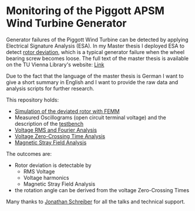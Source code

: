 # Monitoring of the Piggott APSM Wind Turbine Generator

Generator failures of the Piggott Wind Turbine can be detected by applying Electrical Signature Analysis (ESA). In my Master thesis I deployed ESA to detect [rotor deviation](./RotorDeviation.md), which is a typical generator failure when the wheel bearing screw becomes loose.
The full text of the master thesis is available on the TU Vienna Library's website: [Link](
https://repositum.tuwien.at/bitstream/20.500.12708/18872/1/Kohler%20Kai-Burkhard%20-%202021%20-%20Analyse%20der%20Generatorspannung%20fuer%20das%20Monitoring...pdf)

Due to the fact that the language of the master thesis is German I want to give a short summary in English and I want to provide the raw data and analysis scripts for further research.

This repository holds:
- [Simulation of the deviated rotor with FEMM](./FEMM_Simulation.md)
- Measured Oscillograms (open circuit terminal voltage) and the description of the [testbench](./Testbench.md)
- [Voltage RMS and Fourier Analysis](./VoltageAnalysis.md)
- [Voltage Zero-Crossing Time Analysis](./VoltageAnalysis.md)
- [Magnetic Stray Field Analysis](./Magnetic_Stray_Field_Analysis.md)

The outcomes are:
- Rotor deviation is detectable by
  - RMS Voltage
  - Voltage harmonics
  - Magnetic Stray Field Analysis
- the rotation angle can be derived from the voltage Zero-Crossing Times

Many thanks to [Jonathan Schreiber](https://pureselfmade.com/) for all the talks and technical support.
